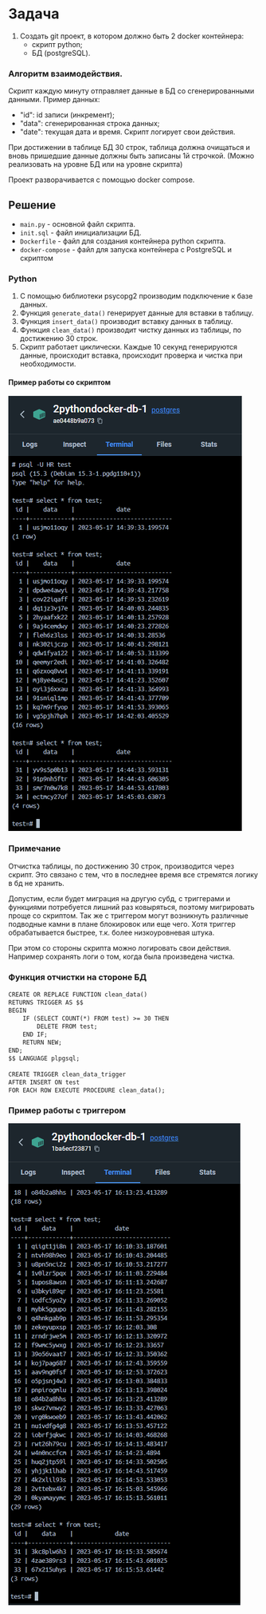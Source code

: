 # Задача
1. Создать git проект, в котором должно быть 2 docker контейнера:
    * скрипт python;
    * БД (postgreSQL).

### Алгоритм взаимодействия.
Скрипт каждую минуту отправляет данные в БД cо сгенерированными данными.
Пример данных:
- "id": id записи (инкремент);
- "data": сгенерированная строка данных;
- "date": текущая дата и время.
Скрипт логирует свои действия.

При достижении в таблице БД 30 строк, таблица должна очищаться и вновь пришедшие данные должны быть записаны 1й строчкой. (Можно реализовать на уровне БД или на уровне скрипта)

Проект разворачивается с помощью docker compose.

## Решение
- `main.py` - основной файл скрипта.
- `init.sql` - файл инициализации БД.
- `Dockerfile` - файл для создания контейнера python скрипта.
- `docker-compose` - файл для запуска контейнера с PostgreSQL и скриптом

### Python
1. С помощью библиотеки psycopg2 производим подключение к базе данных.
2. Функция `generate_data()` генерирует данные для вставки в таблицу.
3. Функция `insert_data()` производит вставку данных в таблицу.
4. Функция `clean_data()` производит чистку данных из таблицы, по достижению 30 строк.
5. Скрипт работает циклически. Каждые 10 секунд генерируются данные, происходит вставка, происходит проверка и чистка при необходимости.

#### Пример работы со скриптом
![Пример работы](example.png)
 
### Примечание
Отчистка таблицы, по достижению 30 строк, производится через скрипт.
Это связано с тем, что в последнее время все стремятся логику в бд не хранить.

Допустим, если будет миграция на другую субд, с триггерами и функциями потребуется лишний раз ковыряться, поэтому мигрировать проще со скриптом.
Так же с триггером могут возникнуть различные подводные камни в плане блокировок или еще чего. Хотя триггер обрабатывается быстрее, т.к. более низкоуровневая штука.

При этом со стороны скрипта можно логировать свои действия. Например сохранять логи о том, когда была произведена чистка.

### Функция отчистки на стороне БД

```postgres
CREATE OR REPLACE FUNCTION clean_data()
RETURNS TRIGGER AS $$
BEGIN
    IF (SELECT COUNT(*) FROM test) >= 30 THEN
        DELETE FROM test;
    END IF;
    RETURN NEW;
END;
$$ LANGUAGE plpgsql;

CREATE TRIGGER clean_data_trigger
AFTER INSERT ON test
FOR EACH ROW EXECUTE PROCEDURE clean_data();
```

### Пример работы с триггером
![Пример с триггером](example2.png)